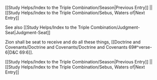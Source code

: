 [[Study Helps/Index to the Triple Combination/Season|Previous Entry]]  ||  [[Study Helps/Index to the Triple Combination/Sebus, Waters of|Next Entry]]

 See also [[Study Helps/Index to the Triple Combination/Judgment-Seat|Judgment-Seat]]

 Zion shall be seat to receive and do all these things, [[Doctrine and Covenants/Doctrine and Covenants/Doctrine and Covenants 69#^verse-6|D&C 69:6]].

[[Study Helps/Index to the Triple Combination/Season|Previous Entry]]  ||  [[Study Helps/Index to the Triple Combination/Sebus, Waters of|Next Entry]]